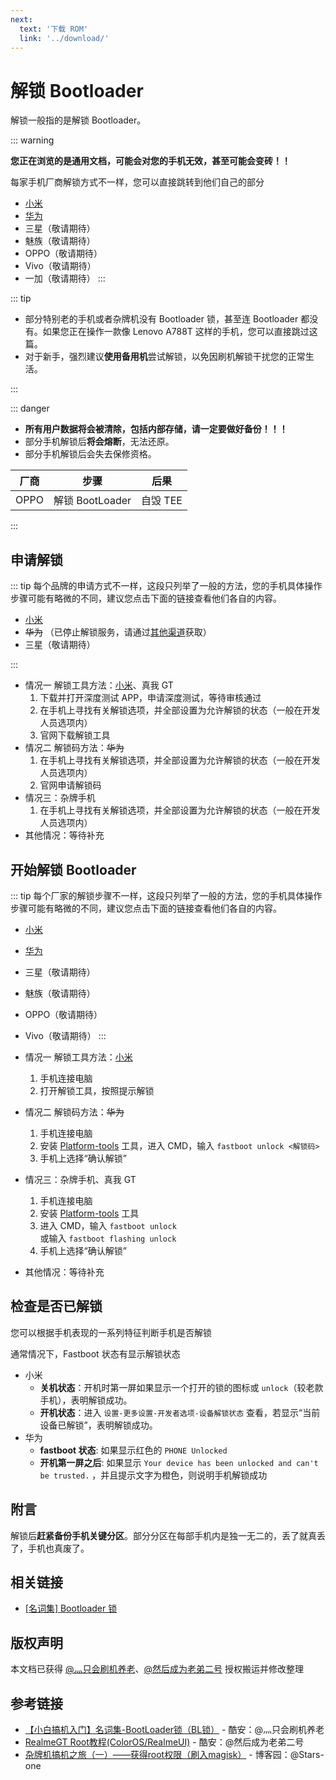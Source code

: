 ```yaml
---
next:
  text: '下载 ROM'
  link: '../download/'
---
```

# 解锁 Bootloader

解锁一般指的是解锁 Bootloader。

::: warning

**您正在浏览的是通用文档，可能会对您的手机无效，甚至可能会变砖！！**

每家手机厂商解锁方式不一样，您可以直接跳转到他们自己的部分

* [小米](xiaomi.md)
* [华为](huawei.md)
* 三星（敬请期待）
* 魅族（敬请期待）
* OPPO（敬请期待）
* Vivo（敬请期待）
* 一加（敬请期待）
:::

::: tip

* 部分特别老的手机或者杂牌机没有 Bootloader 锁，甚至连 Bootloader 都没有。如果您正在操作一款像 Lenovo A788T 这样的手机，您可以直接跳过这篇。
* 对于新手，强烈建议**使用备用机**尝试解锁，以免因刷机解锁干扰您的正常生活。

:::

::: danger

* **所有用户数据将会被清除，包括内部存储，请一定要做好备份！！！**
* 部分手机解锁后**将会熔断**，无法还原。
* 部分手机解锁后会失去保修资格。

| 厂商 | 步骤            | 后果     |
| ---- | --------------- | -------- |
| OPPO | 解锁 BootLoader | 自毁 TEE |

:::

## 申请解锁

::: tip
每个品牌的申请方式不一样，这段只列举了一般的方法，您的手机具体操作步骤可能有略微的不同，建议您点击下面的链接查看他们各自的内容。

* [小米](./xiaomi.md)
* ~~华为~~ （已停止解锁服务，请通过[其他渠道](huawei.md#一-申请解锁码)获取）
* 三星（敬请期待）

:::

* 情况一 解锁工具方法：[小米](./xiaomi.md#解锁步骤)、真我 GT
  1. 下载并打开深度测试 APP，申请深度测试，等待审核通过 <Badge text="真我 GT" />
  2. 在手机上寻找有关解锁选项，并全部设置为允许解锁的状态（一般在开发人员选项内）
  3. 官网下载解锁工具 <Badge text="小米" />
* 情况二 解锁码方法：~~华为~~
  1. 在手机上寻找有关解锁选项，并全部设置为允许解锁的状态（一般在开发人员选项内）<Badge text="华为除外" />
  2. 官网申请解锁码
* 情况三：杂牌手机
  1. 在手机上寻找有关解锁选项，并全部设置为允许解锁的状态（一般在开发人员选项内）
* 其他情况：等待补充

## 开始解锁 Bootloader

::: tip
每个厂家的解锁步骤不一样，这段只列举了一般的方法，您的手机具体操作步骤可能有略微的不同，建议您点击下面的链接查看他们各自的内容。

* [小米](./xiaomi.md#解锁步骤)
* [华为](./huawei.md#二-开始解锁)
* 三星（敬请期待）
* 魅族（敬请期待）
* OPPO（敬请期待）
* Vivo（敬请期待）
:::

* 情况一 解锁工具方法：[小米](./xiaomi.md#解锁步骤)
  1. 手机连接电脑
  2. 打开解锁工具，按照提示解锁
* 情况二 解锁码方法：~~华为~~
  1. 手机连接电脑
  2. 安装 [Platform-tools][PlatformTools] 工具，进入 CMD，输入 `fastboot unlock <解锁码>`
  3. 手机上选择“确认解锁”
* 情况三：杂牌手机、真我 GT
  1. 手机连接电脑
  2. 安装 [Platform-tools][PlatformTools] 工具
  3. 进入 CMD，输入 `fastboot unlock`\
    或输入 `fastboot flashing unlock` <Badge text="真我 GT" />
  4. 手机上选择“确认解锁”
* 其他情况：等待补充

## 检查是否已解锁

您可以根据手机表现的一系列特征判断手机是否解锁

通常情况下，Fastboot 状态有显示解锁状态

* 小米
  * **关机状态**：开机时第一屏如果显示一个打开的锁的图标或 `unlock`（较老款手机），表明解锁成功。
  * **开机状态**：进入 `设置-更多设置-开发者选项-设备解锁状态` 查看，若显示“当前设备已解锁”，表明解锁成功。
* 华为
  * **fastboot 状态**: 如果显示红色的 `PHONE Unlocked`
  * **开机第一屏之后**: 如果显示 `Your device has been unlocked and can't be trusted.` ，并且提示文字为橙色，则说明手机解锁成功

## 附言

解锁后**赶紧备份手机关键分区**。部分分区在每部手机内是独一无二的，丢了就真丢了，手机也真废了。

## 相关链接

* [[名词集] Bootloader 锁](/normal/noun.md)

[PlatformTools]: /tools/platform-tools.md

## 版权声明

本文档已获得 [@灬只会刷机养老](http://www.coolapk.com/u/11090720)、[@然后成为老弟二号](http://www.coolapk.com/u/14103126) 授权搬运并修改整理

## 参考链接

* [【小白搞机入门】名词集-BootLoader锁（BL锁）](https://www.coolapk.com/feed/42674591?shareKey=YzQ2MThhNmI5MmNiNjNkNTcwOGM~) - 酷安：@灬只会刷机养老
* [RealmeGT Root教程(ColorOS/RealmeUI)](https://www.coolapk.com/feed/42977573?shareKey=YzgwZGU2MTg1ZmMwNjQ5MDQxMjY~) - 酷安：@然后成为老弟二号
* [杂牌机搞机之旅（一）——获得root权限（刷入magisk）](https://www.cnblogs.com/stars-one/p/10638548.html) - 博客园：@Stars-one
